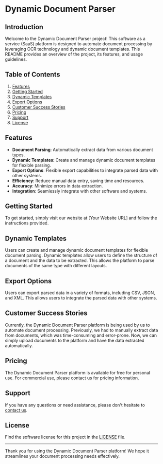 # Dynamic Document Parser

## Introduction

Welcome to the Dynamic Document Parser project! This software as a service (SaaS) platform is designed to automate document processing by leveraging OCR technology and dynamic document templates. This README provides an overview of the project, its features, and usage guidelines.

## Table of Contents

1. [Features](#features)
2. [Getting Started](#getting-started)
3. [Dynamic Templates](#dynamic-templates)
4. [Export Options](#export-options)
5. [Customer Success Stories](#customer-success-stories)
6. [Pricing](#pricing)
7. [Support](#support)
8. [License](#license)

## Features

- **Document Parsing**: Automatically extract data from various document types.
- **Dynamic Templates**: Create and manage dynamic document templates for flexible parsing.
- **Export Options**: Flexible export capabilities to integrate parsed data with other systems.
- **Efficiency**: Reduce manual data entry, saving time and resources.
- **Accuracy**: Minimize errors in data extraction.
- **Integration**: Seamlessly integrate with other software and systems.

## Getting Started

To get started, simply visit our website at [Your Website URL] and follow the instructions provided.

## Dynamic Templates

Users can create and manage dynamic document templates for flexible document parsing. Dynamic templates allow users to define the structure of a document and the data to be extracted. This allows the platform to parse documents of the same type with different layouts.

## Export Options

Users can export parsed data in a variety of formats, including CSV, JSON, and XML. This allows users to integrate the parsed data with other systems.

## Customer Success Stories

Currently, the Dynamic Document Parser platform is being used by us to automate document processing. Previously, we had to manually extract data from documents, which was time-consuming and error-prone. Now, we can simply upload documents to the platform and have the data extracted automatically.

## Pricing

The Dynamic Document Parser platform is available for free for personal use. For commercial use, please contact us for pricing information.

## Support

If you have any questions or need assistance, please don't hesitate to [contact us](#support).

## License

Find the software license for this project in the [LICENSE](https://github.com/CSE-408-B1/.github/blob/main/LICENSE) file.

---

Thank you for using the Dynamic Document Parser platform! We hope it streamlines your document processing needs effectively.
